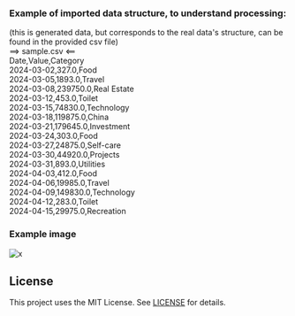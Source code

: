 ### Example of imported data structure, to understand processing:
(this is generated data, but corresponds to the real data's structure, can be found in the provided csv file) <br>
==> sample.csv <== <br>
Date,Value,Category <br>
2024-03-02,327.0,Food <br>
2024-03-05,1893.0,Travel <br>
2024-03-08,239750.0,Real Estate <br>
2024-03-12,453.0,Toilet <br>
2024-03-15,74830.0,Technology <br>
2024-03-18,119875.0,China <br>
2024-03-21,179645.0,Investment <br>
2024-03-24,303.0,Food <br>
2024-03-27,24875.0,Self-care <br>
2024-03-30,44920.0,Projects <br>
2024-03-31,893.0,Utilities <br>
2024-04-03,412.0,Food <br>
2024-04-06,19985.0,Travel <br>
2024-04-09,149830.0,Technology <br>
2024-04-12,283.0,Toilet <br>
2024-04-15,29975.0,Recreation <br>



### Example image
![x](output.png) 

## License
This project uses the MIT License. See [LICENSE](LICENSE) for details.
